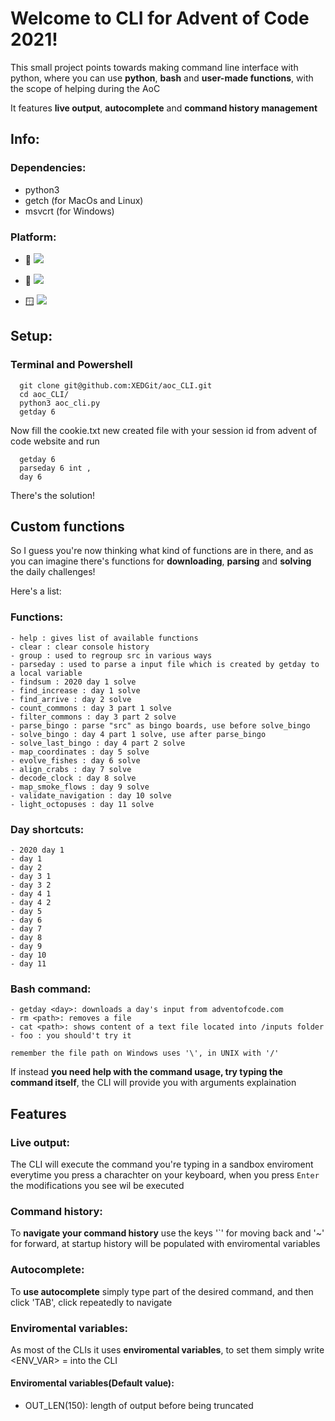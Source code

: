 # Welcome to CLI for Advent of Code 2021!
This small project points towards making command line interface
with python, where you can use **python**, **bash** and **user-made functions**, with the
scope of helping during the AoC

It features **live output**, **autocomplete** and **command history management**

## Info:

### Dependencies:
   - python3
   - getch (for MacOs and Linux)
   - msvcrt (for Windows)

### Platform:

  - 🍏 <img src="https://img.shields.io/badge/MacOs-working-brightgreen" />

  - 🐧 <img src="https://img.shields.io/badge/Linux-working-brightgreen" />

  - 🪟 <img src="https://img.shields.io/badge/Windows-working-brightgreen" />

## Setup:
### Terminal and Powershell

      git clone git@github.com:XEDGit/aoc_CLI.git
      cd aoc_CLI/
      python3 aoc_cli.py
      getday 6
      
Now fill the cookie.txt new created file with your session id from advent of code website and run
      
      getday 6
      parseday 6 int ,
      day 6
      
There's the solution!

## Custom functions

So I guess you're now thinking what kind of functions are in there, and as you
can imagine there's functions for **downloading**, **parsing** and **solving** the daily
challenges!

Here's a list:

   ### Functions:
    
    - help : gives list of available functions
    - clear : clear console history
    - group : used to regroup src in various ways
    - parseday : used to parse a input file which is created by getday to a local variable
    - findsum : 2020 day 1 solve
    - find_increase : day 1 solve 
    - find_arrive : day 2 solve
    - count_commons : day 3 part 1 solve
    - filter_commons : day 3 part 2 solve
    - parse_bingo : parse "src" as bingo boards, use before solve_bingo
    - solve_bingo : day 4 part 1 solve, use after parse_bingo
    - solve_last_bingo : day 4 part 2 solve
    - map_coordinates : day 5 solve
    - evolve_fishes : day 6 solve
    - align_crabs : day 7 solve
    - decode_clock : day 8 solve
    - map_smoke_flows : day 9 solve
    - validate_navigation : day 10 solve
    - light_octopuses : day 11 solve
    

   ### Day shortcuts:
    - 2020 day 1 
    - day 1
    - day 2
    - day 3 1
    - day 3 2
    - day 4 1
    - day 4 2
    - day 5
    - day 6
    - day 7
    - day 8
    - day 9
    - day 10
    - day 11

   ### Bash command:
    - getday <day>: downloads a day's input from adventofcode.com
    - rm <path>: removes a file
    - cat <path>: shows content of a text file located into /inputs folder
    - foo : you should't try it
    
    remember the file path on Windows uses '\', in UNIX with '/'

If instead **you need help with the command usage, try typing the command itself**, the
CLI will provide you with arguments explaination
## Features

### Live output:
The CLI will execute the command you're typing in a sandbox enviroment everytime you press a charachter on your keyboard,
when you press `Enter` the modifications you see wil be executed

### Command history:
To **navigate your command history** use the keys '\`' for moving back and '~' for forward,
at startup history will be populated with enviromental variables

### Autocomplete:
To **use autocomplete** simply type part of the desired command, and then click 'TAB',
click repeatedly to navigate

### Enviromental variables:
As most of the CLIs it uses **enviromental variables**, to set them simply write
<ENV_VAR> = <new value> into the CLI
#### Enviromental variables(Default value):
   - OUT_LEN(150): length of output before being truncated
